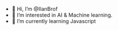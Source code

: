 - 👋 Hi, I’m @IlanBrof
- 👀 I’m interested in AI & Machine learning.
- 🌱 I’m currently learning Javascript

<!---
IlanBrof/IlanBrof is a ✨ special ✨ repository because its `README.md` (this file) appears on your GitHub profile.
You can click the Preview link to take a look at your changes.
--->

